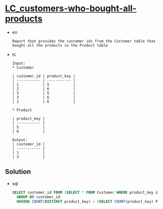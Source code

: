 # [LC_customers-who-bought-all-products](https://leetcode.com/problems/customers-who-bought-all-products)

* en

  ```en
  Report that provides the customer ids from the Customer table that bought all the products in the Product table
  ```

* tc

  ```tc
  Input:
  * Customer

  | customer_id | product_key |
  | ----------- | ----------- |
  | 1           | 5           |
  | 2           | 6           |
  | 3           | 5           |
  | 3           | 6           |
  | 1           | 6           |

  * Product

  | product_key |
  | ----------- |
  | 5           |
  | 6           |

  Output:
  | customer_id |
  | ----------- |
  | 1           |
  | 3           |
  ```

## Solution

* sql

  ```sql
  SELECT customer_id FROM (SELECT * FROM Customer WHERE product_key in (SELECT * FROM Product)) AS A
    GROUP BY customer_id
    HAVING COUNT(DISTINCT product_key) = (SELECT COUNT(product_key) FROM Product)
  ```
